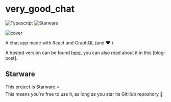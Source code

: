 # very_good_chat

![Typescript][typescript-badge]
![Starware][starware]


![cover][cover]

A chat app made with React and GraphQL (and ❤️ )

A hosted version can be found [here][hosted-version], you can also read about it in this [blog-post].

## Starware

This project is Starware ⭐  
This means you're free to use it, as long as you star its GitHub repository 🙌

[starware]:https://img.shields.io/badge/⭐-Starware-f5a91a?labelColor=black
[typescript-badge]:https://camo.githubusercontent.com/0f9fcc0ac1b8617ad4989364f60f78b2d6b32985ad6a508f215f14d8f897b8d3/68747470733a2f2f62616467656e2e6e65742f62616467652f547970655363726970742f7374726963742532302546302539462539322541412f626c7565
[cover]:https://raw.githubusercontent.com/aouahib/very_good_chat/main/screenshots/github_cover.jpg?token=ANLTPS43FT7I6MIPZIYZ7Y3ASKVH6
[hosted-version]:https://chat.abdou.dev/

